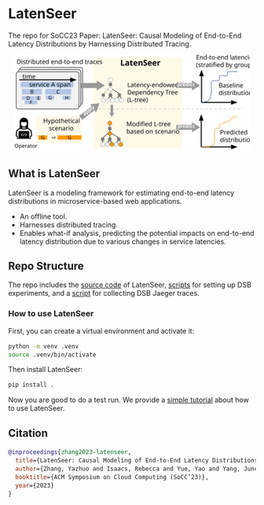 # LatenSeer
The repo for SoCC23 Paper: LatenSeer: Causal Modeling of End-to-End Latency Distributions by Harnessing Distributed Tracing.

<div style="text-align: center;">
  <img src="/doc/diagram/latenseer.svg" alt="diagram" width="480"/>
</div>

## What is LatenSeer
LatenSeer is a modeling framework for estimating end-to-end latency distributions in microservice-based web applications.
- An offline tool.
- Harnesses distributed tracing.
- Enables what-if analysis, predicting the potential impacts on end-to-end latency distribution due to various changes in service latencies.

## Repo Structure
The repo includes the [source code](src/) of LatenSeer, [scripts](scripts/) for setting up DSB experiments, and a [script](src/fetch_dsb_traces.py) for collecting DSB Jaeger traces.

### How to use LatenSeer

First, you can create a virtual environment and activate it:
```bash
python -m venv .venv
source .venv/bin/activate
```

Then install LatenSeer:
```bash
pip install .
```

Now you are good to do a test run. We provide a [simple tutorial](examples/simple_tutorial.ipynb) about how to use LatenSeer.


## Citation
```bibtex
@inproceedings{zhang2023-latenseer,
  title={LatenSeer: Causal Modeling of End-to-End Latency Distributions by Harnessing Distributed Tracing},
  author={Zhang, Yazhuo and Isaacs, Rebecca and Yue, Yao and Yang, Juncheng and Zhang, Lei and Vigfusson, Ymir},
  booktitle={ACM Symposium on Cloud Computing (SoCC’23)},
  year={2023}
}